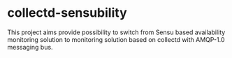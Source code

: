 # collectd-sensubility

This project aims provide possibility to switch from Sensu based availability monitoring solution
to monitoring solution based on collectd with AMQP-1.0 messaging bus.
